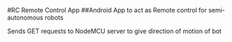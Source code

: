 #RC Remote Control App
##Android App to act as Remote control for semi-autonomous robots

Sends GET requests to NodeMCU server to give direction of motion of bot
